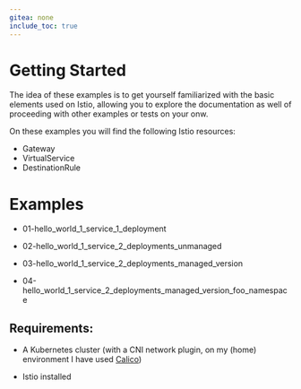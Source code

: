 ```yaml
---
gitea: none
include_toc: true
---
```


# Getting Started

The idea of these examples is to get yourself familiarized with the basic elements used on Istio, allowing you to
explore the documentation as well of proceeding with other examples or tests on your onw.

On these examples you will find the following Istio resources:

- Gateway
- VirtualService
- DestinationRule

# Examples

- 01-hello_world_1_service_1_deployment

- 02-hello_world_1_service_2_deployments_unmanaged

- 03-hello_world_1_service_2_deployments_managed_version

- 04-hello_world_1_service_2_deployments_managed_version_foo_namespace

## Requirements:

- A Kubernetes cluster (with a CNI network plugin, on my (home) environment I have used [Calico](https://docs.tigera.io/calico/))

- Istio installed